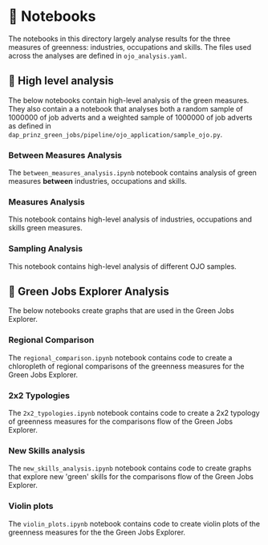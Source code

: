 # 📓 Notebooks

The notebooks in this directory largely analyse results for the three measures of greenness: industries, occupations and skills. The files used across the analyses are defined in `ojo_analysis.yaml`.

## 👠 High level analysis

The below notebooks contain high-level analysis of the green measures. They also contain a a notebook that analyses both a random sample of 1000000 of job adverts and a weighted sample of 1000000 of job adverts as defined in `dap_prinz_green_jobs/pipeline/ojo_application/sample_ojo.py`.

### Between Measures Analysis

The `between_measures_analysis.ipynb` notebook contains analysis of green measures **between** industries, occupations and skills.

### Measures Analysis

This notebook contains high-level analysis of industries, occupations and skills green measures.

### Sampling Analysis

This notebook contains high-level analysis of different OJO samples.

## 🥬 Green Jobs Explorer Analysis

The below notebooks create graphs that are used in the Green Jobs Explorer.

### Regional Comparison

The `regional_comparison.ipynb` notebook contains code to create a chloropleth of regional comparisons of the greenness measures for the Green Jobs Explorer.

### 2x2 Typologies

The `2x2_typologies.ipynb` notebook contains code to create a 2x2 typology of greenness measures for the comparisons flow of the Green Jobs Explorer.

### New Skills analysis

The `new_skills_analysis.ipynb` notebook contains code to create graphs that explore new 'green' skills for the comparisons flow of the Green Jobs Explorer.

### Violin plots

The `violin_plots.ipynb` notebook contains code to create violin plots of the greenness measures for the the Green Jobs Explorer.
